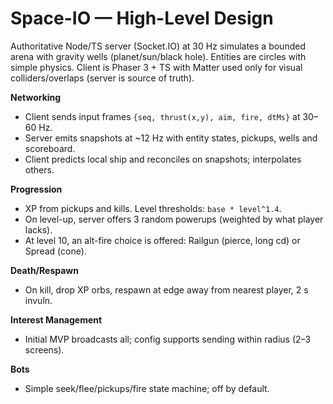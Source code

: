 # Space-IO — High-Level Design

Authoritative Node/TS server (Socket.IO) at 30 Hz simulates a bounded arena with gravity wells
(planet/sun/black hole). Entities are circles with simple physics. Client is Phaser 3 + TS with
Matter used only for visual colliders/overlaps (server is source of truth).

**Networking**

- Client sends input frames `{seq, thrust(x,y), aim, fire, dtMs}` at 30–60 Hz.
- Server emits snapshots at ~12 Hz with entity states, pickups, wells and scoreboard.
- Client predicts local ship and reconciles on snapshots; interpolates others.

**Progression**

- XP from pickups and kills. Level thresholds: `base * level^1.4`.
- On level-up, server offers 3 random powerups (weighted by what player lacks).
- At level 10, an alt-fire choice is offered: Railgun (pierce, long cd) or Spread (cone).

**Death/Respawn**

- On kill, drop XP orbs, respawn at edge away from nearest player, 2 s invuln.

**Interest Management**

- Initial MVP broadcasts all; config supports sending within radius (2–3 screens).

**Bots**

- Simple seek/flee/pickups/fire state machine; off by default.
